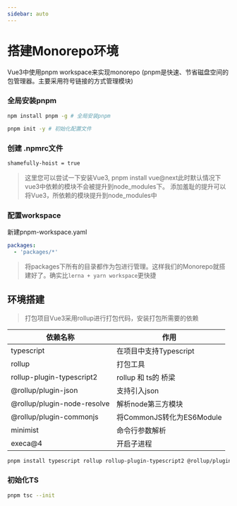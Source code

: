 ```yaml
---
sidebar: auto
---
```


# 搭建Monorepo环境

Vue3中使用pnpm workspace来实现monorepo (pnpm是快速、节省磁盘空间的包管理器。主要采用符号链接的方式管理模块)

### 全局安装pnpm

```sh
npm install pnpm -g # 全局安装pnpm
```
```sh
pnpm init -y # 初始化配置文件
```

### 创建 .npmrc文件
```sh
shamefully-hoist = true
```
> 这里您可以尝试一下安装Vue3, pnpm install vue@next此时默认情况下vue3中依赖的模块不会被提升到node_modules下。 添加羞耻的提升可以将Vue3，所依赖的模块提升到node_modules中

### 配置workspace
新建pnpm-workspace.yaml

```yaml
packages:
  - 'packages/*'
```
> 将packages下所有的目录都作为包进行管理。这样我们的Monorepo就搭建好了。确实比`lerna + yarn workspace`更快捷


## 环境搭建
> 打包项目Vue3采用rollup进行打包代码，安装打包所需要的依赖

|依赖名称|作用|	
| ----------- | ----------- |
|typescript |	在项目中支持Typescript|
|rollup	    |打包工具|
|rollup-plugin-typescript2|	rollup 和 ts的 桥梁|
|@rollup/plugin-json	|支持引入json|
|@rollup/plugin-node-resolve|	解析node第三方模块|
|@rollup/plugin-commonjs	|将CommonJS转化为ES6Module|
|minimist	|命令行参数解析|
|execa@4	|开启子进程|

```sh
pnpm install typescript rollup rollup-plugin-typescript2 @rollup/plugin-json @rollup/plugin-node-resolve @rollup/plugin-commonjs minimist execa@4 esbuild   -D -w
```

### 初始化TS
```sh
pnpm tsc --init
```
